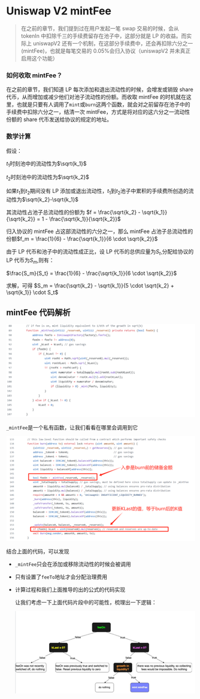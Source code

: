 # Uniswap V2 mintFee

> 在之前的章节，我们提到过在用户发起一笔 swap 交易的时候，会从 tokenIn 中扣除千三的手续费留存在池子中，这部分就是 LP 的收益。而实际上 uniswapV2 还有一个机制，在这部分手续费中，还会再扣除六分之一(mintFee)，也就是每笔交易的 0.05%会归入协议（uniswapV2 并未真正启用这个功能）

### 如何收取 mintFee？

在之前的章节，我们知道 LP 每次添加和退出流动性的时候，会增发或销毁 share 代币，从而增加或减少他们对池子流动性的份额。而收取 mintFee 的时机就在这里，也就是只要有人调用了`mint`或`burn`这两个函数，就会对之前留存在池子中的手续费中扣除六分之一，结清一次 mintFee，方式是将对应的这六分之一流动性份额的 share 代币发送给协议的规定的地址。

### 数学计算

假设：

$t_1$时刻池中的流动性为$\sqrt{k_1}$

$t_2$时刻池中的流动性为$\sqrt{k_2}$

如果$t_1$到$t_2$期间没有 LP 添加或退出流动性，$t_1$到$t_2$池子中累积的手续费所创造的流动性为$\sqrt{k_2}-\sqrt{k_1}$

其流动性占池子总流动性的份额为 $f = \frac{\sqrt{k_2} - \sqrt{k_1}}{\sqrt{k_2}} = 1 - \frac{\sqrt{k_1}}{\sqrt{k_2}}$

归入协议的 mintFee 占这部流动性的六分之一，那么 mintFee 占池子总流动性的份额$f_m = \frac{1}{6} - \frac{\sqrt{k_1}}{6 \cdot \sqrt{k_2}}$

由于 LP 代币和池子中的流动性成正比，设 LP 代币的总供应量为$S_t$,分配给协议的 LP 代币为$S_m$,则有：

$\frac{S_m}{S_t} = \frac{1}{6} - \frac{\sqrt{k_1}}{6 \cdot \sqrt{k_2}}$

求解，可得 $S_m = \frac{\sqrt{k_2} - \sqrt{k_1}}{5 \cdot \sqrt{k_2} + \sqrt{k_1}} \cdot S_t$

## mintFee 代码解析

![UniswapV2-mintFee](images/UniswapV2-mintFee.jpg)

`_mintFee`是一个私有函数，让我们看看在哪里会调用到它

![UniswapV2-mintFee2](images/UniswapV2-mintFee2.jpg)

结合上面的代码，可以发现

- `_mintFee`只会在添加或移除流动性的时候会被调用
- 只有设置了`feeTo`地址才会分配治理费用
- 计算过程和我们上面推导的出的公式的代码实现

  让我们考虑一下上面代码片段中的可能性，梳理出一下逻辑：

  ![UniswapV2-mintFee4](images/UniswapV2-mintFee4.jpg)
